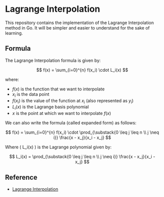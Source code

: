 # Lagrange Interpolation

This repository contains the implementation of the Lagrange Interpolation method in Go. It will be simpler and easier to understand for the sake of learning.

## Formula

The Lagrange Interpolation formula is given by:

$$
f(x) = \sum_{i=0}^{n} f(x_i) \cdot L_i(x)
$$

where:

- $f(x)$ is the function that we want to interpolate
- $x_i$ is the data point
- $f(x_i)$ is the value of the function at $x_i$ (also represented as $y_i$)
- $L_i(x)$ is the Lagrange basis polynomial
- $x$ is the point at which we want to interpolate $f(x)$

We can also write the formula (called expanded form) as follows:

$$
f(x) = \sum_{i=0}^{n} f(x_i) \cdot \prod_{\substack{0 \leq j \leq n \\ j \neq i}} \frac{x - x_j}{x_i - x_j}
$$

Where \( L_i(x) \) is the Lagrange polynomial given by:

$$
L_i(x) = \prod_{\substack{0 \leq j \leq n \\ j \neq i}} \frac{x - x_j}{x_i - x_j}
$$

## Reference

- [Lagrange Interpolation](https://en.wikipedia.org/wiki/Lagrange_interpolation)
